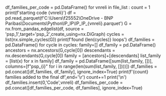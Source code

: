 df_families_per_code = pd.DataFrame()
for vnreli in file_list :
    count = 1
    print(f'starting code {vnreli}')
    df = pd.read_parquet(f'C:\\Users\\f25552\\OneDrive - BNP Paribas\\Documents\\Python\\IP_IP\\IP_IP_{vnreli}.parquet')
    G = nx.from_pandas_edgelist(df, source = 'psp_1',target='psp_2',create_using=nx.DiGraph)
    cycles = list(nx.simple_cycles(G))
    print(f'found {len(cycles)} loops')
    df_families = pd.DataFrame()
    for cycle in cycles:
        family=[]
        df_family = pd.DataFrame()
        ancestors = nx.ancestors(G,cycle[0])
        descendants = nx.descendants(G,cycle[0])
        family = [ancestors]+[descendants]
        list_family = [list(x) for x in family]
        df_family = pd.DataFrame([sum(list_family, [])], columns=[f"psp_{i}" for i in range(len(sum(list_family, [])))])
        df_families = pd.concat([df_families, df_family], ignore_index=True)
        print(f'{count} families added to the final df',end='\r')
        count+=1
    print('\n')
    df_families.insert(0,'Code',vnreli)
    df_families_per_code = pd.concat([df_families_per_code, df_families], ignore_index=True)

